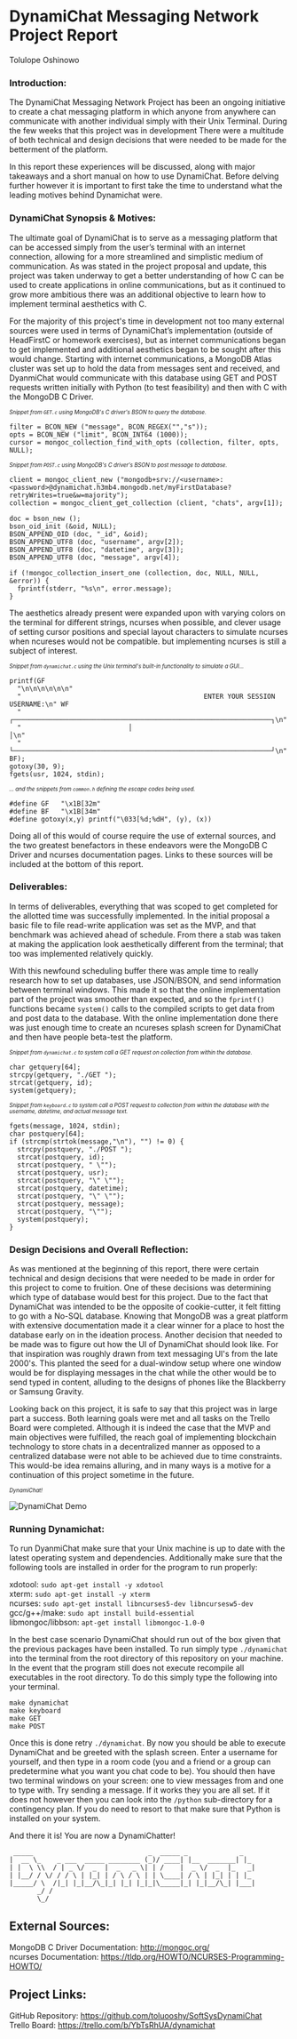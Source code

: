 # DynamiChat Messaging Network Project Report

Tolulope Oshinowo

### Introduction:
The DynamiChat Messaging Network Project has been an ongoing initiative to create a chat messaging platform in which anyone from anywhere can communicate with another individual simply with their Unix Terminal. During the few weeks that this project was in development There were a multitude of both technical and design decisions that were needed to be made for the betterment of the platform.    

In this report these experiences will be discussed, along with major takeaways and a short manual on how to use DynamiChat. Before delving further however it is important to first take the time to understand what the leading motives behind Dynamichat were.

### DynamiChat Synopsis & Motives:
The ultimate goal of DynamiChat is to serve as a messaging platform that can be accessed simply from the user’s terminal with an internet connection, allowing for a more streamlined and simplistic medium of communication. As was stated in the project proposal and update, this project was taken underway to get a better understanding of how C can be used to create applications in online communications, but as it continued to grow more ambitious there was an additional objective to learn how to implement terminal aesthetics with C.

For the majority of this project's time in development not too many external sources were used in terms of DynamiChat’s implementation (outside of HeadFirstC or homework exercises), but as internet communications began to get implemented and additional aesthetics began to be sought after this would change. Starting with internet communications, a MongoDB Atlas cluster was set up to hold the data from messages sent and received, and DyanmiChat would communicate with this database using GET and POST requests written initially with Python (to test feasibility) and then with C with the MongoDB C Driver.

<sub><sup> *Snippet from `GET.c` using MongoDB's C driver's BSON to query the database.* </sub></sup>
```
filter = BCON_NEW ("message", BCON_REGEX("","s"));
opts = BCON_NEW ("limit", BCON_INT64 (1000));
cursor = mongoc_collection_find_with_opts (collection, filter, opts, NULL);
```  

<sub><sup> *Snippet from `POST.c` using MongoDB's C driver's BSON to post message to database.* </sub></sup>
```
client = mongoc_client_new ("mongodb+srv://<username>:<password>@dynamichat.h3mb4.mongodb.net/myFirstDatabase?retryWrites=true&w=majority");
collection = mongoc_client_get_collection (client, "chats", argv[1]);

doc = bson_new ();
bson_oid_init (&oid, NULL);
BSON_APPEND_OID (doc, "_id", &oid);
BSON_APPEND_UTF8 (doc, "username", argv[2]);
BSON_APPEND_UTF8 (doc, "datetime", argv[3]);
BSON_APPEND_UTF8 (doc, "message", argv[4]);

if (!mongoc_collection_insert_one (collection, doc, NULL, NULL, &error)) {
  fprintf(stderr, "%s\n", error.message);
}
```

The aesthetics already present were expanded upon with varying colors on the terminal for different strings, ncurses when possible, and clever usage of setting cursor positions and special layout characters to simulate ncurses when ncureses would not be compatible. but implementing ncurses is still a subject of interest.

<sub><sup> *Snippet from `dynamichat.c` using the Unix terminal's built-in functionality to simulate a GUI...* </sub></sup>
```
printf(GF
  "\n\n\n\n\n\n"
  "                                              ENTER YOUR SESSION USERNAME:\n" WF
  "                           ┌─────────────────────────────────────────────────────────────────┐\n"
  "                           │                                                                 │\n"
  "                           └─────────────────────────────────────────────────────────────────┘\n"
BF);
gotoxy(30, 9);
fgets(usr, 1024, stdin);
```

<sub><sup> *... and the snippets from `common.h` defining the escape codes being used.* </sub></sup>
```
#define GF   "\x1B[32m"
#define BF   "\x1B[34m"
#define gotoxy(x,y) printf("\033[%d;%dH", (y), (x))
```

Doing all of this would of course require the use of external sources, and the two greatest benefactors in these endeavors were the MongoDB C Driver and ncurses documentation pages. Links to these sources will be included at the bottom of this report.

### Deliverables:
In terms of deliverables, everything that was scoped to get completed for the allotted time was successfully implemented. In the initial proposal a basic file to file read-write application was set as the MVP, and that benchmark was achieved ahead of schedule. From there a stab was taken at making the application look aesthetically different from the terminal; that too was implemented relatively quickly.    

With this newfound scheduling buffer there was ample time to really research how to set up databases, use JSON/BSON, and send information between terminal windows. This made it so that the online implementation part of the project was smoother than expected, and so the `fprintf()` functions became `system()` calls to the compiled scripts to get data from and post data to the database. With the online implementation done there was just enough time to create an ncureses splash screen for DynamiChat and then have people beta-test the platform.

<sub><sup> *Snippet from `dynamichat.c` to system call a GET request on collection from within the database.* </sub></sup>
```
char getquery[64];
strcpy(getquery, "./GET ");
strcat(getquery, id);
system(getquery);
```

<sub><sup> *Snippet from `keyboard.c` to system call a POST request to collection from within the database with the username, datetime, and actual message text.* </sub></sup>
```
fgets(message, 1024, stdin);
char postquery[64];
if (strcmp(strtok(message,"\n"), "") != 0) {
  strcpy(postquery, "./POST ");
  strcat(postquery, id);
  strcat(postquery, " \"");
  strcat(postquery, usr);
  strcat(postquery, "\" \"");
  strcat(postquery, datetime);
  strcat(postquery, "\" \"");
  strcat(postquery, message);
  strcat(postquery, "\"");
  system(postquery);
}
```

### Design Decisions and Overall Reflection:
As was mentioned at the beginning of this report, there were certain technical and design decisions that were needed to be made in order for this project to come to fruition. One of these decisions was determining which type of database would best for this project. Due to the fact that DynamiChat was intended to be the opposite of cookie-cutter, it felt fitting to go with a No-SQL database. Knowing that MongoDB was a great platform with extensive documentation made it a clear winner for a place to host the database early on in the ideation process. Another decision that needed to be made was to figure out how the UI of DynamiChat should look like. For that inspiration was roughly drawn from text messaging UI's from the late 2000's. This planted the seed for a dual-window setup where one window would be for displaying messages in the chat while the other would be to send typed in content, alluding to the designs of phones like the Blackberry or Samsung Gravity.

Looking back on this project, it is safe to say that this project was in large part a success. Both learning goals were met and all tasks on the Trello Board were completed. Although it is indeed the case that the MVP and main objectives were fulfilled, the reach goal of implementing blockchain technology to store chats in a decentralized manner as opposed to a centralized database were not able to be achieved due to time constraints. This would-be idea remains alluring, and in many ways is a motive for a continuation of this project sometime in the future.

<sub><sup> *DynamiChat!* </sub></sup>

![DynamiChat Demo](dynamichat-demo.gif)

### Running Dynamichat:
To run DyanmiChat make sure that your Unix machine is up to date with the latest operating system and dependencies. Additionally make sure that the following tools are installed in order for the program to run properly:

xdotool: `sudo apt-get install -y xdotool`    
xterm: `sudo apt-get install -y xterm`  
ncurses: `sudo apt-get install libncurses5-dev libncursesw5-dev`   
gcc/g++/make: `sudo apt install build-essential`   
libmongoc/libbson: `apt-get install libmongoc-1.0-0`   

In the best case scenario DynamiChat should run out of the box given that the previous packages have been installed. To run simply type `./dynamichat` into the terminal from the root directory of this repository on your machine. In the event that the program still does not execute recompile all executables in the root directory. To do this simply type the following into your terminal.

`make dynamichat`    
`make keyboard`  
`make GET`    
`make POST`  

Once this is done retry `./dynamichat`. By now you should be able to execute DynamiChat and be greeted with the splash screen. Enter a username for yourself, and then type in a room code (you and a friend or a group can predetermine what you want you chat code to be). You should then have two terminal windows on your screen: one to view messages from and one to type with. Try sending a message. If it works they you are all set. If it does not however then you can look into the `/python` sub-directory for a contingency plan. If you do need to resort to that make sure that Python is installed on your system.

And there it is! You are now a DynamiChatter!
```
 _____                             _  _____ _             _
|  __ \_    _ ___  _____ ________ (_)/ ____| |__  _______| |_
| |  \ \\  / | _ \/  _  |  _   _ \| | /    |  _ \/  _  |_   _|
| |__/ / \/ / / \ | |_| | / \ / \ | | \____| / \ | |_| | | |_
|_____/ \  /|_| |_|__/\_|_| |_| |_|_|\_____|_| |_|__/\_| |___|
       _/ /
       \_/
```

## External Sources:
MongoDB C Driver Documentation: http://mongoc.org/   
ncurses Documentation: https://tldp.org/HOWTO/NCURSES-Programming-HOWTO/

## Project Links:
GitHub Repository: https://github.com/toluooshy/SoftSysDynamiChat    
Trello Board: https://trello.com/b/YbTsRhUA/dynamichat   
